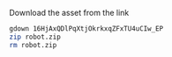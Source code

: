 Download the asset from the link
```bash
gdown 16HjAxQDlPqXtjOkrkxqZFxTU4uCIw_EP
zip robot.zip
rm robot.zip
```